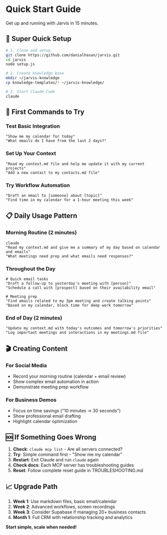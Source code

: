 # Quick Start Guide

Get up and running with Jarvis in 15 minutes.

## 🚀 Super Quick Setup

```bash
# 1. Clone and setup
git clone https://github.com/danialhasan/jarvis.git
cd jarvis
node setup.js

# 2. Create knowledge base
mkdir ~/jarvis-knowledge
cp knowledge-templates/* ~/jarvis-knowledge/

# 3. Start Claude Code
claude
```

## 🎯 First Commands to Try

### Test Basic Integration
```
"Show me my calendar for today"
"What emails do I have from the last 2 days?"
```

### Set Up Your Context
```
"Read my context.md file and help me update it with my current projects"
"Add a new contact to my contacts.md file"
```

### Try Workflow Automation
```
"Draft an email to [someone] about [topic]"
"Find time in my calendar for a 1-hour meeting this week"
```

## 📋 Daily Usage Pattern

### Morning Routine (2 minutes)
```
claude
"Read my context.md and give me a summary of my day based on calendar and emails"
"What meetings need prep and what emails need responses?"
```

### Throughout the Day
```
# Quick email tasks
"Draft a follow-up to yesterday's meeting with [person]"
"Schedule a call with [prospect] based on their availability email"

# Meeting prep
"Find emails related to my 3pm meeting and create talking points"
"Based on my calendar, block time for deep work tomorrow"
```

### End of Day (2 minutes)
```
"Update my context.md with today's outcomes and tomorrow's priorities"
"Log important meetings and interactions in my meetings.md file"
```

## 🎬 Creating Content

### For Social Media
- Record your morning routine (calendar + email review)
- Show complex email automation in action
- Demonstrate meeting prep workflow

### For Business Demos
- Focus on time savings ("10 minutes → 30 seconds")
- Show professional email drafting
- Highlight calendar optimization

## 🆘 If Something Goes Wrong

1. **Check**: `claude mcp list` - Are all servers connected?
2. **Try**: Simple command first - "Show me my calendar"
3. **Restart**: Exit Claude and run `claude` again
4. **Check docs**: Each MCP server has troubleshooting guides
5. **Reset**: Follow complete reset guide in TROUBLESHOOTING.md

## 📈 Upgrade Path

1. **Week 1**: Use markdown files, basic email/calendar
2. **Week 2**: Advanced workflows, screen recordings
3. **Week 3**: Consider Supabase if managing 20+ business contacts
4. **Month 1**: Full CRM with relationship tracking and analytics

**Start simple, scale when needed!**
